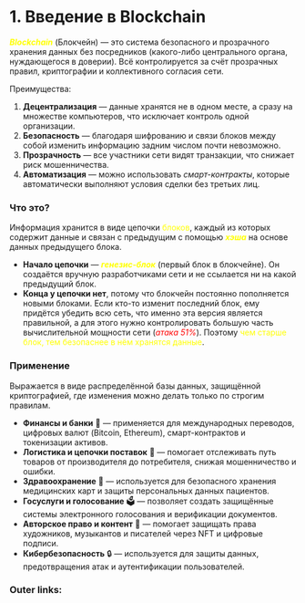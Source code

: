 
# 1. Введение в Blockchain

**<font color="#ffff00">_Blockchain_</font>** (Блокчейн) — это система безопасного и прозрачного хранения данных без посредников (какого-либо центрального органа, нуждающегося в доверии).
Всё контролируется за счёт прозрачных правил, криптографии и коллективного согласия сети.

Преимущества:
1. **Децентрализация** — данные хранятся не в одном месте, а сразу на множестве компьютеров, что исключает контроль одной организации.
2. **Безопасность** — благодаря шифрованию и связи блоков между собой изменить информацию задним числом почти невозможно.
3. **Прозрачность** — все участники сети видят транзакции, что снижает риск мошенничества.
4. **Автоматизация** — можно использовать _смарт-контракты_, которые автоматически выполняют условия сделки без третьих лиц.

### Что это?
Информация хранится в виде цепочки <font color="#ffff00">блоков</font>, каждый из которых содержит данные и связан с предыдущим с помощью **<font color="#ffff00">_хэша_</font>** на основе данных предыдущего блока.
- **Начало цепочки** — **_<font color="#ffff00">генезис-блок</font>_** (первый блок в блокчейне). Он создаётся вручную разработчиками сети и не ссылается ни на какой предыдущий блок.
- **Конца у цепочки нет**, потому что блокчейн постоянно пополняется новыми блоками. 
Если кто-то изменит последний блок, ему придётся убедить всю сеть, что именно эта версия является правильной, а для этого нужно контролировать большую часть вычислительной мощности сети (<font color="#ff0000">_атака 51%_</font>). Поэтому <font color="#ffff00">чем старше блок, тем безопаснее в нём хранятся данные</font>.

### Применение
Выражается в виде распределённой базы данных, защищённой криптографией, где изменения можно делать только по строгим правилам.
- **Финансы и банки** 🏦 — применяется для международных переводов, цифровых валют (Bitcoin, Ethereum), смарт-контрактов и токенизации активов.
- **Логистика и цепочки поставок** 🚚 — помогает отслеживать путь товаров от производителя до потребителя, снижая мошенничество и ошибки.
- **Здравоохранение** 🏥 — используется для безопасного хранения медицинских карт и защиты персональных данных пациентов.
- **Госуслуги и голосование** 🗳 — позволяет создать защищённые системы электронного голосования и верификации документов.
- **Авторское право и контент** 🎨 — помогает защищать права художников, музыкантов и писателей через NFT и цифровые подписи.
- **Кибербезопасность** 🔒 — используется для защиты данных, предотвращения атак и аутентификации пользователей.



### Outer links:

